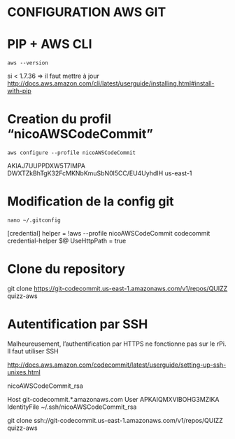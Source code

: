 
**CONFIGURATION AWS GIT**
=========================

# PIP + AWS CLI

	aws --version

si < 1.7.36 ⇒ il faut mettre à jour <http://docs.aws.amazon.com/cli/latest/userguide/installing.html#install-with-pip>

# Creation du profil “nicoAWSCodeCommit”

	aws configure --profile nicoAWSCodeCommit

AKIAJ7UUPPDXW5T7IMPA
DWXTZkBhTgK32FcMKNbKmuSbN0l5CC/EU4UyhdIH
us-east-1

# Modification de la config git

	nano ~/.gitconfig

[credential]
	helper = !aws --profile nicoAWSCodeCommit codecommit credential-helper $@
	UseHttpPath = true

# Clone du repository

git clone https://git-codecommit.us-east-1.amazonaws.com/v1/repos/QUIZZ quizz-aws



# Autentification par SSH

Malheureusement, l’authentification par HTTPS ne fonctionne pas sur le rPi. Il faut utiliser SSH

<http://docs.aws.amazon.com/codecommit/latest/userguide/setting-up-ssh-unixes.html>

nicoAWSCodeCommit_rsa

Host git-codecommit.*.amazonaws.com
  User APKAIQMXVIBOHG3MZIKA
  IdentityFile ~/.ssh/nicoAWSCodeCommit_rsa


git clone ssh://git-codecommit.us-east-1.amazonaws.com/v1/repos/QUIZZ quizz-aws



